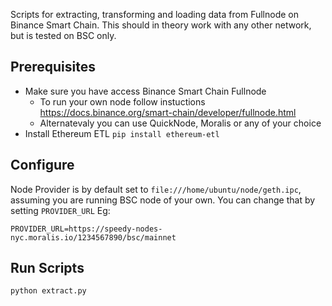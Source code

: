 Scripts for extracting, transforming and loading data from Fullnode on Binance Smart Chain.
This should in theory work with any other network, but is tested on BSC only.

## Prerequisites

* Make sure you have access Binance Smart Chain Fullnode
  * To run your own node follow instuctions https://docs.binance.org/smart-chain/developer/fullnode.html
  * Alternatevaly you can use QuickNode, Moralis or any of your choice
* Install Ethereum ETL `pip install ethereum-etl`

## Configure

Node Provider is by default set to `file:///home/ubuntu/node/geth.ipc`,
assuming you are running BSC node of your own. You can change that by setting
`PROVIDER_URL` Eg:

```
PROVIDER_URL=https://speedy-nodes-nyc.moralis.io/1234567890/bsc/mainnet
```

## Run Scripts

```
python extract.py
```
